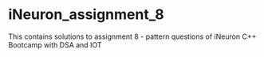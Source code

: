 # iNeuron_assignment_8
This contains solutions to assignment 8 - pattern questions of iNeuron C++ Bootcamp with DSA and IOT
